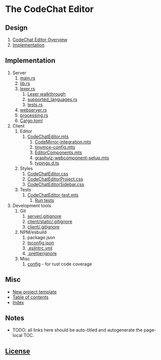 # The CodeChat Editor

## Design

1.  [CodeChat Editor Overview](README.md)
2.  [Implementation](docs/implementation.md)

## Implementation

1.  Server
    1.  [main.rs](server/src/main.rs)
    2.  [lib.rs](server/src/lib.rs)
    3.  [lexer.rs](server/src/lexer.rs)
        1.  [Lexer walkthrough](server/src/lexer/lexer-walkthrough.md)
        2.  [supported_languages.rs](server/src/lexer/supported_languages.rs)
        3.  [tests.rs](server/src/lexer/tests.rs)
    4.  [webserver.rs](server/src/webserver.rs)
    5.  [processing.rs](server/src/processing.rs)
    6.  [Cargo.toml](server/Cargo.toml)
2.  Client
    1.  Editor
        1.  [CodeChatEditor.mts](client/src/CodeChatEditor.mts)
            1.  [CodeMirror-integration.mts](client/src/CodeMirror-integration.mts)
            2.  [tinymce-config.mts](client/src/tinymce-config.mts)
            3.  [EditorComponents.mts](client/src/EditorComponents.mts)
            4.  [graphviz-webcomponent-setup.mts](client/src/graphviz-webcomponent-setup.mts)
            5.  [typings.d.ts](client/src/typings.d.ts)
    2.  Styles
        1.  [CodeChatEditor.css](client/static/css/CodeChatEditor.css)
        2.  [CodeChatEditorProject.css](client/static/css/CodeChatEditorProject.css)
        3.  [CodeChatEditorSidebar.css](client/static/css/CodeChatEditorSidebar.css)
    3.  Tests
        1.  [CodeChatEditor-test.mts](client/src/CodeChatEditor-test.mts)
            1.  [Run tests](server/src/lib.rs?test)
3.  Development tools
    1.  Git
        1.  [server/.gitignore](server/.gitignore)
        2.  [client/static/.gitignore](client/static/.gitignore)
        3.  [client/.gitignore](client/.gitignore)
    2.  NPM/esbuild
        1.  package.json
        2.  [tsconfig.json](client/tsconfig.json)
        3.  [.eslintrc.yml](client/.eslintrc.yml)
        4.  [.prettierignore](.prettierignore)
    3.  Misc
        1.  [config](server/.cargo/config) - for rust code coverage

## Misc

- <a href="new-project-template/README.md" target="_blank" rel="noopener">New
  project template</a>
- [Table of contents](toc.md)
- [Index](docs/index.md)

## Notes

- <a id="auto-title"></a>TODO: all links here should be auto-titled and
  autogenerate the page-local TOC.

## [License](LICENSE.md)
